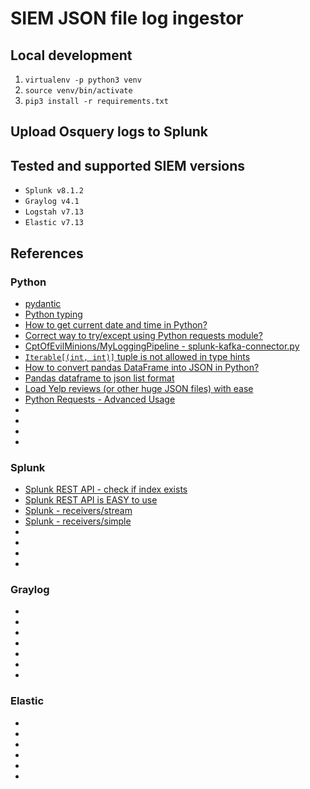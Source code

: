 # SIEM JSON file log ingestor

## Local development
1. `virtualenv -p python3 venv`
1. `source venv/bin/activate`
1. `pip3 install -r requirements.txt`

## Upload Osquery logs to Splunk



## Tested and supported SIEM versions
* `Splunk v8.1.2`
* `Graylog v4.1`
* `Logstah v7.13`
* `Elastic v7.13`

## References
### Python 
* [pydantic](https://pydantic-docs.helpmanual.io/usage/types/)
* [Python typing](https://docs.python.org/3/library/typing.html)
* [How to get current date and time in Python?](https://www.programiz.com/python-programming/datetime/current-datetime)
* [Correct way to try/except using Python requests module?](https://stackoverflow.com/questions/16511337/correct-way-to-try-except-using-python-requests-module)
* [CptOfEvilMinions/MyLoggingPipeline - splunk-kafka-connector.py](https://github.com/CptOfEvilMinions/MyLoggingPipeline/blob/master/splunk-kafka-connector.py)
* [`Iterable[(int, int)]` tuple is not allowed in type hints](https://stackoverflow.com/questions/39562977/iterableint-int-tuple-is-not-allowed-in-type-hints)
* [How to convert pandas DataFrame into JSON in Python?](https://www.geeksforgeeks.org/how-to-convert-pandas-dataframe-into-json-in-python/)
* [Pandas dataframe to json list format](https://stackoverflow.com/questions/43134637/pandas-dataframe-to-json-list-format)
* [Load Yelp reviews (or other huge JSON files) with ease](https://towardsdatascience.com/load-yelp-reviews-or-other-huge-json-files-with-ease-ad804c2f1537)
* [Python Requests - Advanced Usage](https://docs.python-requests.org/en/master/user/advanced/)
* []()
* []()
* []()
* []()

### Splunk
* [Splunk REST API - check if index exists](https://community.splunk.com/t5/Archive/How-to-check-if-an-index-exists-efficiently/m-p/438034)
* [Splunk REST API is EASY to use](https://www.splunk.com/en_us/blog/tips-and-tricks/splunk-rest-api-is-easy-to-use.html)
* [Splunk - receivers/stream](https://docs.splunk.com/Documentation/Splunk/6.3.3/RESTREF/RESTinputExamples#receivers.2Fstream_POST)
* [Splunk - receivers/simple](https://docs.splunk.com/Documentation/Splunk/6.3.3/RESTREF/RESTinput#receivers.2Fsimple)
* []()
* []()
* []()
* []()

### Graylog
* []()
* []()
* []()
* []()
* []()
* []()
* []()

### Elastic
* []()
* []()
* []()
* []()
* []()
* []()
